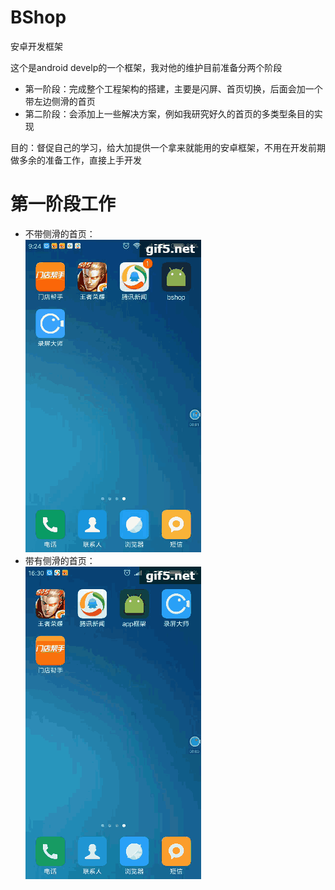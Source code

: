 # BShop
安卓开发框架

这个是android develp的一个框架，我对他的维护目前准备分两个阶段<br> 
* 第一阶段：完成整个工程架构的搭建，主要是闪屏、首页切换，后面会加一个带左边侧滑的首页<br> 
* 第二阶段：会添加上一些解决方案，例如我研究好久的首页的多类型条目的实现<br> 

目的：督促自己的学习，给大加提供一个拿来就能用的安卓框架，不用在开发前期做多余的准备工作，直接上手开发<br> 

# 第一阶段工作
* 不带侧滑的首页：<br>
![Image text](https://github.com/zhiweinitingliu/BShop/blob/master/images/splash_home.gif)<br>
* 带有侧滑的首页：<br>
![Image text](https://github.com/zhiweinitingliu/BShop/blob/master/images/cehua_home.gif)



